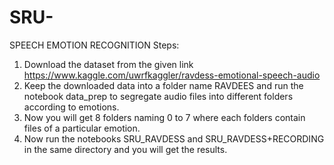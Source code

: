 # SRU-
SPEECH EMOTION RECOGNITION
Steps:
1. Download the dataset from the given link https://www.kaggle.com/uwrfkaggler/ravdess-emotional-speech-audio
2. Keep the downloaded data into a folder name RAVDEES and run the notebook data_prep to segregate audio files into different       folders according to emotions.
3. Now you will get 8 folders naming 0 to 7 where each folders contain files of a particular emotion.
4. Now run the notebooks SRU_RAVDESS and SRU_RAVDESS+RECORDING in the same directory and you will get the results.



